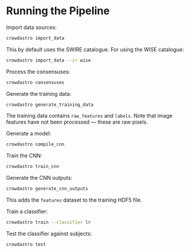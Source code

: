 # Running the Pipeline

Import data sources:

```bash
crowdastro import_data
```
This by default uses the SWIRE catalogue. For using the WISE catalogue:
```bash
crowdastro import_data --ir wise
```

Process the consensuses:

```bash
crowdastro consensuses
```

Generate the training data:

```bash
crowdastro generate_training_data
```

The training data contains `raw_features` and `labels`. Note that image features have not been processed &mdash; these are raw pixels.

Generate a model:

```bash
crowdastro compile_cnn
```

Train the CNN:

```bash
crowdastro train_cnn
```

Generate the CNN outputs:

```bash
crowdastro generate_cnn_outputs
```

This adds the `features` dataset to the training HDF5 file.

Train a classifier:

```bash
crowdastro train --classifier lr
```

Test the classifier against subjects:

```bash
crowdastro test
```
